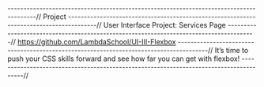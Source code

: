 ---------------------------------------------------------------------------------------//
Project
---------------------------------------------------------------------------------------//
User Interface Project: Services Page
---------------------------------------------------------------------------------------//
https://github.com/LambdaSchool/UI-III-Flexbox
---------------------------------------------------------------------------------------//
It’s time to push your CSS skills forward and see how far you can get with flexbox!
---------------------------------------------------------------------------------------//